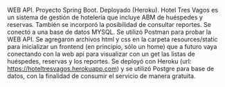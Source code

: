 WEB API. Proyecto Spring Boot. Deployado (Heroku). Hotel Tres Vagos es un sistema de gestión de hotelería que incluye ABM de huéspedes y reservas. También se incorporó la posibilidad de consultar reportes. Se conectó a una base de datos MYSQL. Se utilizó Postman para probar la WEB API. Se agregaron archivos html y css en la carpeta resources/static para inicializar un frontend (en principio, sólo un home) que a futuro vaya conectando con la web api para visualizar con un get las listas de huéspedes, reservas y los reportes. Se deployó con Heroku (url: https://hoteltresvagos.herokuapp.com) y se utilizó Postgre para base de datos, con la finalidad de consumir el servicio de manera gratuita.
